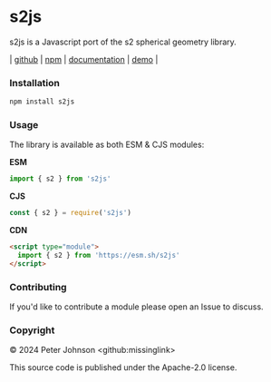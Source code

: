# s2js

s2js is a Javascript port of the s2 spherical geometry library.

| [github](https://github.com/missinglink/s2js) | [npm](https://www.npmjs.com/package/s2js) | [documentation](https://missinglink.github.io/s2js) | [demo](https://bdon.github.io/s2js-demos/) |

### Installation

```bash
npm install s2js
```

### Usage

The library is available as both ESM & CJS modules:

**ESM**

```js
import { s2 } from 's2js'
```

**CJS**

```js
const { s2 } = require('s2js')
```

**CDN**

```html
<script type="module">
  import { s2 } from 'https://esm.sh/s2js'
</script>
```

### Contributing

If you'd like to contribute a module please open an Issue to discuss.

### Copyright

© 2024 Peter Johnson &lt;github:missinglink&gt;

This source code is published under the Apache-2.0 license.
